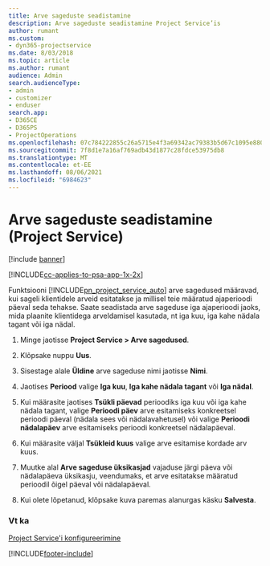 ```yaml
---
title: Arve sageduste seadistamine
description: Arve sageduste seadistamine Project Service’is
author: rumant
ms.custom:
- dyn365-projectservice
ms.date: 8/03/2018
ms.topic: article
ms.author: rumant
audience: Admin
search.audienceType:
- admin
- customizer
- enduser
search.app:
- D365CE
- D365PS
- ProjectOperations
ms.openlocfilehash: 07c784222855c26a5715e4f3a69342ac79383b5d67c1095e880a4eb6102e6375
ms.sourcegitcommit: 7f8d1e7a16af769adb43d1877c28fdce53975db8
ms.translationtype: MT
ms.contentlocale: et-EE
ms.lasthandoff: 08/06/2021
ms.locfileid: "6984623"
---
```

# <a name="set-up-invoice-frequencies-project-service"></a>Arve sageduste seadistamine (Project Service)

[!include [banner](../includes/psa-now-project-operations.md)]

[!INCLUDE[cc-applies-to-psa-app-1x-2x](../includes/cc-applies-to-psa-app-1x-2x.md)]

Funktsiooni [!INCLUDE[pn_project_service_auto](../includes/pn-project-service-auto.md)] arve sagedused määravad, kui sageli klientidele arveid esitatakse ja millisel teie määratud ajaperioodi päeval seda tehakse. Saate seadistada arve sageduse iga ajaperioodi jaoks, mida plaanite klientidega arveldamisel kasutada, nt iga kuu, iga kahe nädala tagant või iga nädal.  
  
1.  Minge jaotisse **Project Service > Arve sagedused**.  
  
2.  Klõpsake nuppu **Uus**.  
  
3.  Sisestage alale **Üldine** arve sageduse nimi jaotisse **Nimi**.  
  
4.  Jaotises **Periood** valige **Iga kuu**, **Iga kahe nädala tagant** või **Iga nädal**.  
  
5.  Kui määrasite jaotises **Tsükli päevad** perioodiks iga kuu või iga kahe nädala tagant, valige **Perioodi päev** arve esitamiseks konkreetsel perioodi päeval (nädala sees või nädalavahetusel) või valige **Perioodi nädalapäev** arve esitamiseks perioodi konkreetsel nädalapäeval.  
  
6.  Kui määrasite väljal **Tsükleid kuus** valige arve esitamise kordade arv kuus.  
  
7.  Muutke alal **Arve sageduse üksikasjad** vajaduse järgi päeva või nädalapäeva üksikasju, veendumaks, et arve esitatakse määratud perioodil õigel päeval või nädalapäeval.  
  
8.  Kui olete lõpetanud, klõpsake kuva paremas alanurgas käsku **Salvesta**.  
  
### <a name="see-also"></a>Vt ka  
 [Project Service'i konfigureerimine](../psa/configure.md)


[!INCLUDE[footer-include](../includes/footer-banner.md)]